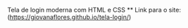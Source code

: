 Tela de login moderna com HTML e CSS 
\**
Link para o site: (https://giovanaflores.github.io/tela-login/)
